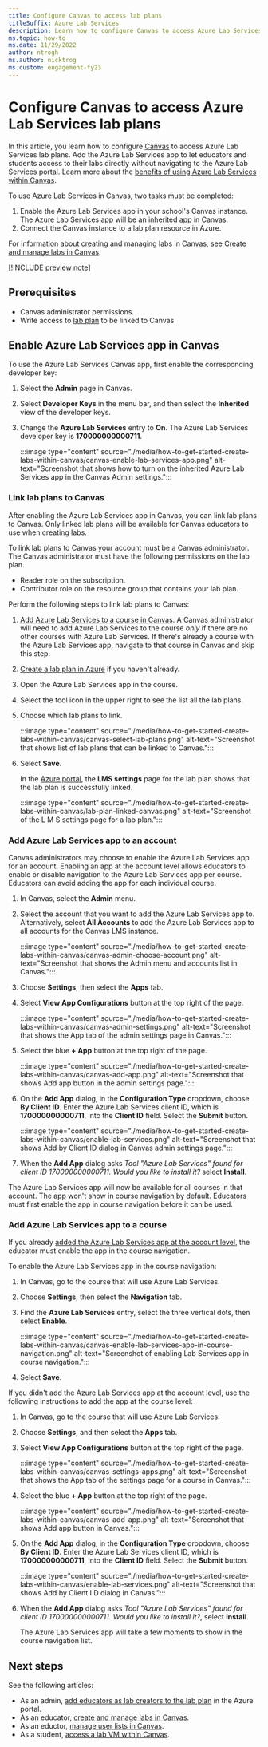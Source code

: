 ```yaml
---
title: Configure Canvas to access lab plans
titleSuffix: Azure Lab Services
description: Learn how to configure Canvas to access Azure Lab Services lab plans.
ms.topic: how-to
ms.date: 11/29/2022
author: ntrogh
ms.author: nicktrog
ms.custom: engagement-fy23
---
```


# Configure Canvas to access Azure Lab Services lab plans

In this article, you learn how to configure [Canvas](https://www.instructure.com/canvas) to access Azure Lab Services lab plans. Add the Azure Lab Services app to let educators and students access to their labs directly without navigating to the Azure Lab Services portal. Learn more about the [benefits of using Azure Lab Services within Canvas](./lab-services-within-canvas-overview.md).

To use Azure Lab Services in Canvas, two tasks must be completed: 

1. Enable the Azure Lab Services app in your school's Canvas instance. The Azure Lab Services app will be an inherited app in Canvas.
1. Connect the Canvas instance to a lab plan resource in Azure.

For information about creating and managing labs in Canvas, see [Create and manage labs in Canvas](./how-to-manage-labs-within-canvas.md).

[!INCLUDE [preview note](./includes/lab-services-new-update-focused-article.md)]

## Prerequisites

- Canvas administrator permissions.
- Write access to [lab plan](tutorial-setup-lab-plan.md) to be linked to Canvas.

## Enable Azure Lab Services app in Canvas

To use the  Azure Lab Services Canvas app, first enable the corresponding developer key:

1. Select the **Admin** page in Canvas.
1. Select **Developer Keys** in the menu bar, and then select the **Inherited** view of the developer keys.
1. Change the **Azure Lab Services** entry to **On**. The Azure Lab Services developer key is **170000000000711**.

    :::image type="content" source="./media/how-to-get-started-create-labs-within-canvas/canvas-enable-lab-services-app.png" alt-text="Screenshot that shows how to turn on the inherited Azure Lab Services app in the Canvas Admin settings.":::

### Link lab plans to Canvas

After enabling the Azure Lab Services app in Canvas, you can link lab plans to Canvas. Only linked lab plans will be available for Canvas educators to use when creating labs.

To link lab plans to Canvas your account must be a Canvas administrator. The Canvas administrator must have the following permissions on the lab plan.

- Reader role on the subscription.
- Contributor role on the resource group that contains your lab plan.

Perform the following steps to link lab plans to Canvas:

1. [Add Azure Lab Services to a course in Canvas](#add-azure-lab-services-app-to-a-course). A Canvas administrator will need to add Azure Lab Services to the course *only* if there are no other courses with Azure Lab Services. If there's already a course with the Azure Lab Services app, navigate to that course in Canvas and skip this step.
1. [Create a lab plan in Azure](./tutorial-setup-lab-plan.md) if you haven't already.
1. Open the Azure Lab Services app in the course.
1. Select the tool icon in the upper right to see the list all the lab plans.
1. Choose which lab plans to link.

    :::image type="content" source="./media/how-to-get-started-create-labs-within-canvas/canvas-select-lab-plans.png" alt-text="Screenshot that shows list of lab plans that can be linked to Canvas.":::

1. Select **Save**.

    In the [Azure portal](https://portal.azure.com), the **LMS settings** page for the lab plan shows that the lab plan is successfully linked.

    :::image type="content" source="./media/how-to-get-started-create-labs-within-canvas/lab-plan-linked-canvas.png" alt-text="Screenshot of the L M S settings page for a lab plan.":::

### Add Azure Lab Services app to an account

Canvas administrators may choose to enable the Azure Lab Services app for an account. Enabling an app at the account level allows educators to enable or disable navigation to the Azure Lab Services app per course. Educators can avoid adding the app for each individual course.

1. In Canvas, select the **Admin** menu.
1. Select the account that you want to add the Azure Lab Services app to. Alternatively, select **All Accounts** to add the Azure Lab Services app to all accounts for the Canvas LMS instance.

    :::image type="content" source="./media/how-to-get-started-create-labs-within-canvas/canvas-admin-choose-account.png" alt-text="Screenshot that shows the Admin menu and accounts list in Canvas.":::

1. Choose **Settings**, then select the **Apps** tab.
1. Select **View App Configurations** button at the top right of the page.

    :::image type="content" source="./media/how-to-get-started-create-labs-within-canvas/canvas-admin-settings.png" alt-text="Screenshot that shows the App tab of the admin settings page in Canvas.":::

1. Select the blue **+ App** button at the top right of the page.

    :::image type="content" source="./media/how-to-get-started-create-labs-within-canvas/canvas-add-app.png" alt-text="Screenshot that shows Add app button in the admin settings page.":::

1. On the **Add App** dialog, in the **Configuration Type** dropdown, choose **By Client ID**. Enter the Azure Lab Services client ID, which is **170000000000711**, into the **Client ID** field. Select the **Submit** button.

    :::image type="content" source="./media/how-to-get-started-create-labs-within-canvas/enable-lab-services.png" alt-text="Screenshot that shows Add by Client ID dialog in Canvas admin settings page.":::

1. When the **Add App** dialog asks *Tool "Azure Lab Services" found for client ID 170000000000711. Would you like to install it?* select **Install**.

The Azure Lab Services app will now be available for all courses in that account. The app won't show in course navigation by default. Educators must first enable the app in course navigation before it can be used.

### Add Azure Lab Services app to a course

If you already [added the Azure Lab Services app at the account level](#add-azure-lab-services-app-to-an-account), the educator must enable the app in the course navigation.

To enable the Azure Lab Services app in the course navigation:

1. In Canvas, go to the course that will use Azure Lab Services.
1. Choose **Settings**, then select the **Navigation** tab.
1. Find the **Azure Lab Services** entry, select the three vertical dots, then select **Enable**.

    :::image type="content" source="./media/how-to-get-started-create-labs-within-canvas/canvas-enable-lab-services-app-in-course-navigation.png" alt-text="Screenshot of enabling Lab Services app in course navigation.":::

1. Select **Save**.

If you didn't add the Azure Lab Services app at the account level, use the following instructions to add the app at the course level:

1. In Canvas, go to the course that will use Azure Lab Services.
1. Choose **Settings**, and then select the **Apps** tab.
1. Select **View App Configurations** button at the top right of the page.

    :::image type="content" source="./media/how-to-get-started-create-labs-within-canvas/canvas-settings-apps.png" alt-text="Screenshot that shows the App tab of the settings page for a course in Canvas.":::

1. Select the blue **+ App** button at the top right of the page.

    :::image type="content" source="./media/how-to-get-started-create-labs-within-canvas/canvas-add-app.png" alt-text="Screenshot that shows Add app button in Canvas.":::

1. On the **Add App** dialog, in the **Configuration Type** dropdown, choose **By Client ID**. Enter the Azure Lab Services client ID, which is **170000000000711**, into the **Client ID** field. Select the **Submit** button.

    :::image type="content" source="./media/how-to-get-started-create-labs-within-canvas/enable-lab-services.png" alt-text="Screenshot that shows Add by Client I D dialog in Canvas.":::

1. When the **Add App** dialog asks *Tool "Azure Lab Services" found for client ID 170000000000711. Would you like to install it?*, select **Install**.

    The Azure Lab Services app will take a few moments to show in the course navigation list.

## Next steps

See the following articles:

- As an admin, [add educators as lab creators to the lab plan](./add-lab-creator.md) in the Azure portal.
- As an educator, [create and manage labs in Canvas](./how-to-manage-labs-within-canvas.md).
- As an eductor, [manage user lists in Canvas](./how-to-manage-labs-within-canvas.md#manage-lab-user-lists-in-canvas).
- As a student, [access a lab VM within Canvas](./how-to-access-vm-for-students-within-canvas.md).
